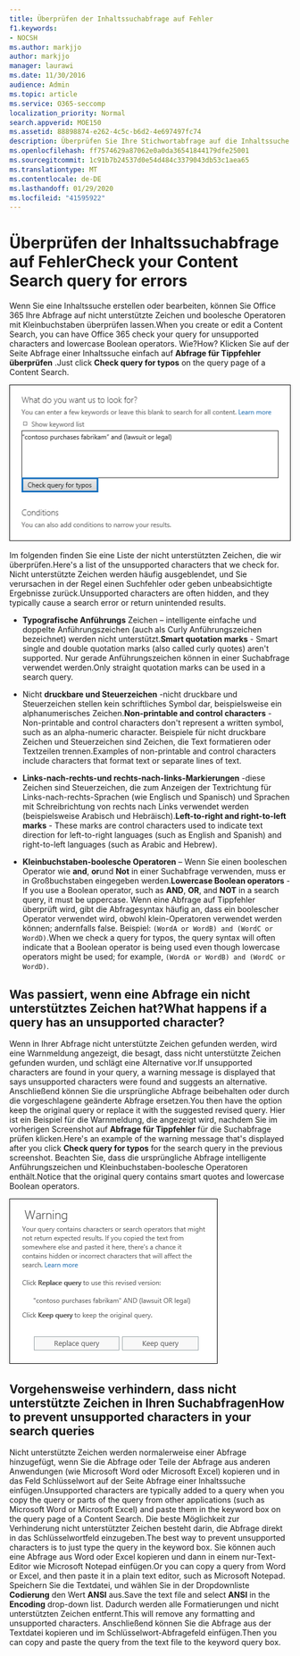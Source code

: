 ```yaml
---
title: Überprüfen der Inhaltssuchabfrage auf Fehler
f1.keywords:
- NOCSH
ms.author: markjjo
author: markjjo
manager: laurawi
ms.date: 11/30/2016
audience: Admin
ms.topic: article
ms.service: O365-seccomp
localization_priority: Normal
search.appverid: MOE150
ms.assetid: 88898874-e262-4c5c-b6d2-4e697497fc74
description: Überprüfen Sie Ihre Stichwortabfrage auf die Inhaltssuche nach Fehlern und Tippfehlern, wie nicht unterstützten Zeichen und booleschen Kleinbuchstaben Operatoren, bevor Sie die Suche ausführen. Wenn ein Fehler vorliegt, schlagen wir eine überarbeitete Abfrage vor.
ms.openlocfilehash: ff7574629a87062e0a0da36541844179dfe25001
ms.sourcegitcommit: 1c91b7b24537d0e54d484c3379043db53c1aea65
ms.translationtype: MT
ms.contentlocale: de-DE
ms.lasthandoff: 01/29/2020
ms.locfileid: "41595922"
---
```

# <a name="check-your-content-search-query-for-errors"></a><span data-ttu-id="e17a8-104">Überprüfen der Inhaltssuchabfrage auf Fehler</span><span class="sxs-lookup"><span data-stu-id="e17a8-104">Check your Content Search query for errors</span></span>

<span data-ttu-id="e17a8-105">Wenn Sie eine Inhaltssuche erstellen oder bearbeiten, können Sie Office 365 Ihre Abfrage auf nicht unterstützte Zeichen und boolesche Operatoren mit Kleinbuchstaben überprüfen lassen.</span><span class="sxs-lookup"><span data-stu-id="e17a8-105">When you create or edit a Content Search, you can have Office 365 check your query for unsupported characters and lowercase Boolean operators.</span></span> <span data-ttu-id="e17a8-106">Wie?</span><span class="sxs-lookup"><span data-stu-id="e17a8-106">How?</span></span> <span data-ttu-id="e17a8-107">Klicken Sie auf der Seite Abfrage einer Inhaltssuche einfach auf **Abfrage für Tippfehler überprüfen** .</span><span class="sxs-lookup"><span data-stu-id="e17a8-107">Just click **Check query for typos** on the query page of a Content Search.</span></span> 
  
![Klicken Sie auf "Abfrage für Tippfehler überprüfen", um Ihre Suchabfrage auf nicht unterstützte Zeichen zu überprüfen.](media/e5314306-cfb2-481d-9b5c-13ce658156e7.png)
  
<span data-ttu-id="e17a8-109">Im folgenden finden Sie eine Liste der nicht unterstützten Zeichen, die wir überprüfen.</span><span class="sxs-lookup"><span data-stu-id="e17a8-109">Here's a list of the unsupported characters that we check for.</span></span> <span data-ttu-id="e17a8-110">Nicht unterstützte Zeichen werden häufig ausgeblendet, und Sie verursachen in der Regel einen Suchfehler oder geben unbeabsichtigte Ergebnisse zurück.</span><span class="sxs-lookup"><span data-stu-id="e17a8-110">Unsupported characters are often hidden, and they typically cause a search error or return unintended results.</span></span>
  
- <span data-ttu-id="e17a8-111">**Typografische Anführungs** Zeichen – intelligente einfache und doppelte Anführungszeichen (auch als Curly Anführungszeichen bezeichnet) werden nicht unterstützt.</span><span class="sxs-lookup"><span data-stu-id="e17a8-111">**Smart quotation marks** - Smart single and double quotation marks (also called curly quotes) aren't supported.</span></span> <span data-ttu-id="e17a8-112">Nur gerade Anführungszeichen können in einer Suchabfrage verwendet werden.</span><span class="sxs-lookup"><span data-stu-id="e17a8-112">Only straight quotation marks can be used in a search query.</span></span> 
    
- <span data-ttu-id="e17a8-113">Nicht **druckbare und Steuerzeichen** -nicht druckbare und Steuerzeichen stellen kein schriftliches Symbol dar, beispielsweise ein alphanumerisches Zeichen.</span><span class="sxs-lookup"><span data-stu-id="e17a8-113">**Non-printable and control characters** - Non-printable and control characters don't represent a written symbol, such as an alpha-numeric character.</span></span> <span data-ttu-id="e17a8-114">Beispiele für nicht druckbare Zeichen und Steuerzeichen sind Zeichen, die Text formatieren oder Textzeilen trennen.</span><span class="sxs-lookup"><span data-stu-id="e17a8-114">Examples of non-printable and control characters include characters that format text or separate lines of text.</span></span> 
    
- <span data-ttu-id="e17a8-115">**Links-nach-rechts-und rechts-nach-links-Markierungen** -diese Zeichen sind Steuerzeichen, die zum Anzeigen der Textrichtung für Links-nach-rechts-Sprachen (wie Englisch und Spanisch) und Sprachen mit Schreibrichtung von rechts nach Links verwendet werden (beispielsweise Arabisch und Hebräisch).</span><span class="sxs-lookup"><span data-stu-id="e17a8-115">**Left-to-right and right-to-left marks** - These marks are control characters used to indicate text direction for left-to-right languages (such as English and Spanish) and right-to-left languages (such as Arabic and Hebrew).</span></span>
    
- <span data-ttu-id="e17a8-116">**Kleinbuchstaben-boolesche Operatoren** – Wenn Sie einen booleschen Operator wie **and**, **or**und **Not** in einer Suchabfrage verwenden, muss er in Großbuchstaben eingegeben werden.</span><span class="sxs-lookup"><span data-stu-id="e17a8-116">**Lowercase Boolean operators** - If you use a Boolean operator, such as **AND**, **OR**, and **NOT** in a search query, it must be uppercase.</span></span> <span data-ttu-id="e17a8-117">Wenn eine Abfrage auf Tippfehler überprüft wird, gibt die Abfragesyntax häufig an, dass ein boolescher Operator verwendet wird, obwohl klein-Operatoren verwendet werden können; andernfalls false. Beispiel: `(WordA or WordB) and (WordC or WordD)`.</span><span class="sxs-lookup"><span data-stu-id="e17a8-117">When we check a query for typos, the query syntax will often indicate that a Boolean operator is being used even though lowercase operators might be used; for example,  `(WordA or WordB) and (WordC or WordD)`.</span></span>
    
## <a name="what-happens-if-a-query-has-an-unsupported-character"></a><span data-ttu-id="e17a8-118">Was passiert, wenn eine Abfrage ein nicht unterstütztes Zeichen hat?</span><span class="sxs-lookup"><span data-stu-id="e17a8-118">What happens if a query has an unsupported character?</span></span>

<span data-ttu-id="e17a8-119">Wenn in Ihrer Abfrage nicht unterstützte Zeichen gefunden werden, wird eine Warnmeldung angezeigt, die besagt, dass nicht unterstützte Zeichen gefunden wurden, und schlägt eine Alternative vor.</span><span class="sxs-lookup"><span data-stu-id="e17a8-119">If unsupported characters are found in your query, a warning message is displayed that says unsupported characters were found and suggests an alternative.</span></span> <span data-ttu-id="e17a8-120">Anschließend können Sie die ursprüngliche Abfrage beibehalten oder durch die vorgeschlagene geänderte Abfrage ersetzen.</span><span class="sxs-lookup"><span data-stu-id="e17a8-120">You then have the option keep the original query or replace it with the suggested revised query.</span></span> <span data-ttu-id="e17a8-121">Hier ist ein Beispiel für die Warnmeldung, die angezeigt wird, nachdem Sie im vorherigen Screenshot auf **Abfrage für Tippfehler** für die Suchabfrage prüfen klicken.</span><span class="sxs-lookup"><span data-stu-id="e17a8-121">Here's an example of the warning message that's displayed after you click **Check query for typos** for the search query in the previous screenshot.</span></span> <span data-ttu-id="e17a8-122">Beachten Sie, dass die ursprüngliche Abfrage intelligente Anführungszeichen und Kleinbuchstaben-boolesche Operatoren enthält.</span><span class="sxs-lookup"><span data-stu-id="e17a8-122">Notice that the original query contains smart quotes and lowercase Boolean operators.</span></span> 
  
![Eine Warnmeldung mit einer vorgeschlagenen Überarbeitung für Ihre Abfrage wird angezeigt.](media/23214b30-8e52-412c-bd80-63fb1b3ed52d.png)
  
## <a name="how-to-prevent-unsupported-characters-in-your-search-queries"></a><span data-ttu-id="e17a8-124">Vorgehensweise verhindern, dass nicht unterstützte Zeichen in Ihren Suchabfragen</span><span class="sxs-lookup"><span data-stu-id="e17a8-124">How to prevent unsupported characters in your search queries</span></span>

<span data-ttu-id="e17a8-125">Nicht unterstützte Zeichen werden normalerweise einer Abfrage hinzugefügt, wenn Sie die Abfrage oder Teile der Abfrage aus anderen Anwendungen (wie Microsoft Word oder Microsoft Excel) kopieren und in das Feld Schlüsselwort auf der Seite Abfrage einer Inhaltssuche einfügen.</span><span class="sxs-lookup"><span data-stu-id="e17a8-125">Unsupported characters are typically added to a query when you copy the query or parts of the query from other applications (such as Microsoft Word or Microsoft Excel) and paste them in the keyword box on the query page of a Content Search.</span></span> <span data-ttu-id="e17a8-126">Die beste Möglichkeit zur Verhinderung nicht unterstützter Zeichen besteht darin, die Abfrage direkt in das Schlüsselwortfeld einzugeben.</span><span class="sxs-lookup"><span data-stu-id="e17a8-126">The best way to prevent unsupported characters is to just type the query in the keyword box.</span></span> <span data-ttu-id="e17a8-127">Sie können auch eine Abfrage aus Word oder Excel kopieren und dann in einem nur-Text-Editor wie Microsoft Notepad einfügen.</span><span class="sxs-lookup"><span data-stu-id="e17a8-127">Or you can copy a query from Word or Excel, and then paste it in a plain text editor, such as Microsoft Notepad.</span></span> <span data-ttu-id="e17a8-128">Speichern Sie die Textdatei, und wählen Sie in der Dropdownliste **Codierung** den Wert **ANSI** aus.</span><span class="sxs-lookup"><span data-stu-id="e17a8-128">Save the text file and select **ANSI** in the **Encoding** drop-down list.</span></span> <span data-ttu-id="e17a8-129">Dadurch werden alle Formatierungen und nicht unterstützten Zeichen entfernt.</span><span class="sxs-lookup"><span data-stu-id="e17a8-129">This will remove any formatting and unsupported characters.</span></span> <span data-ttu-id="e17a8-130">Anschließend können Sie die Abfrage aus der Textdatei kopieren und im Schlüsselwort-Abfragefeld einfügen.</span><span class="sxs-lookup"><span data-stu-id="e17a8-130">Then you can copy and paste the query from the text file to the keyword query box.</span></span> 
